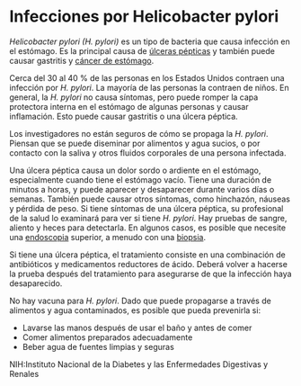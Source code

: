 Infecciones por Helicobacter pylori
===================================


*Helicobacter pylori (H. pylori)* es un tipo de bacteria que causa infección en el estómago. Es la principal causa de [úlceras pépticas](https://medlineplus.gov/spanish/pepticulcer.html) y también puede causar gastritis y [cáncer de estómago](https://medlineplus.gov/spanish/stomachcancer.html).


Cerca del 30 al 40 % de las personas en los Estados Unidos contraen una infección por *H. pylori*. La mayoría de las personas la contraen de niños. En general, la *H. pylori* no causa síntomas, pero puede romper la capa protectora interna en el estómago de algunas personas y causar inflamación. Esto puede causar gastritis o una úlcera péptica.


Los investigadores no están seguros de cómo se propaga la *H. pylori*. Piensan que se puede diseminar por alimentos y agua sucios, o por contacto con la saliva y otros fluidos corporales de una persona infectada.


Una úlcera péptica causa un dolor sordo o ardiente en el estómago, especialmente cuando tiene el estómago vacío. Tiene una duración de minutos a horas, y puede aparecer y desaparecer durante varios días o semanas. También puede causar otros síntomas, como hinchazón, náuseas y pérdida de peso. Si tiene síntomas de una úlcera péptica, su profesional de la salud lo examinará para ver si tiene *H. pylori*. Hay pruebas de sangre, aliento y heces para detectarla. En algunos casos, es posible que necesite una [endoscopia](https://medlineplus.gov/spanish/endoscopy.html) superior, a menudo con una [biopsia](https://medlineplus.gov/spanish/biopsy.html).


Si tiene una úlcera péptica, el tratamiento consiste en una combinación de antibióticos y medicamentos reductores de ácido. Deberá volver a hacerse la prueba después del tratamiento para asegurarse de que la infección haya desaparecido.


No hay vacuna para *H. pylori*. Dado que puede propagarse a través de alimentos y agua contaminados, es posible que pueda prevenirla si:


* Lavarse las manos después de usar el baño y antes de comer
* Comer alimentos preparados adecuadamente
* Beber agua de fuentes limpias y seguras


NIH:Instituto Nacional de la Diabetes y las Enfermedades Digestivas y Renales

